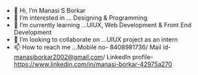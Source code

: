 - 👋 Hi, I’m Manasi S Borkar
- 👀 I’m interested in ... Designing & Programming
- 🌱 I’m currently learning ...UIUX, Web Development & Front End Development
- 💞️ I’m looking to collaborate on ...UIUX project as an intern
- 📫 How to reach me ...Mobile no- 8408981736/ Mail id- manasiborkar2002@gmail.com/ LinkedIn profile- https://www.linkedin.com/in/manasi-borkar-42975a270

<!---
manasi200231/manasi200231 is a ✨ special ✨ repository because its `README.md` (this file) appears on your GitHub profile.
You can click the Preview link to take a look at your changes.
--->
